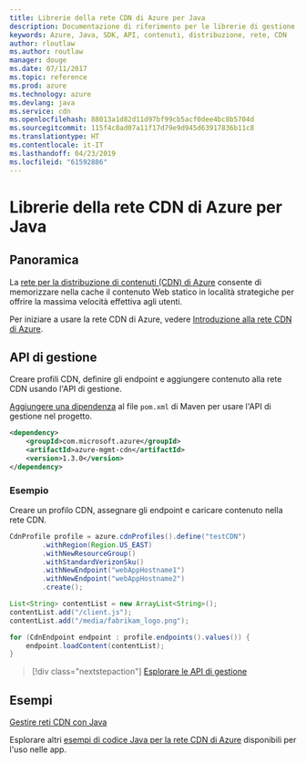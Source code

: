 ```yaml
---
title: Librerie della rete CDN di Azure per Java
description: Documentazione di riferimento per le librerie di gestione della rete CDN per Java
keywords: Azure, Java, SDK, API, contenuti, distribuzione, rete, CDN
author: rloutlaw
ms.author: routlaw
manager: douge
ms.date: 07/11/2017
ms.topic: reference
ms.prod: azure
ms.technology: azure
ms.devlang: java
ms.service: cdn
ms.openlocfilehash: 88013a1d82d11d97bf99cb5acf0dee4bc8b5704d
ms.sourcegitcommit: 115f4c8ad07a11f17d79e9d945d63917836b11c8
ms.translationtype: HT
ms.contentlocale: it-IT
ms.lasthandoff: 04/23/2019
ms.locfileid: "61592886"
---
```

# <a name="azure-cdn-libraries-for-java"></a>Librerie della rete CDN di Azure per Java

## <a name="overview"></a>Panoramica

La [rete per la distribuzione di contenuti (CDN) di Azure](/azure/cdn/cdn-overview) consente di memorizzare nella cache il contenuto Web statico in località strategiche per offrire la massima velocità effettiva agli utenti.

Per iniziare a usare la rete CDN di Azure, vedere [Introduzione alla rete CDN di Azure](/azure/cdn/cdn-create-new-endpoint).

## <a name="management-api"></a>API di gestione

Creare profili CDN, definire gli endpoint e aggiungere contenuto alla rete CDN usando l'API di gestione.

[Aggiungere una dipendenza](https://maven.apache.org/guides/getting-started/index.html#How_do_I_use_external_dependencies) al file `pom.xml` di Maven per usare l'API di gestione nel progetto.

```XML
<dependency>
    <groupId>com.microsoft.azure</groupId>
    <artifactId>azure-mgmt-cdn</artifactId>
    <version>1.3.0</version>
</dependency>
```   

### <a name="example"></a>Esempio

Creare un profilo CDN, assegnare gli endpoint e caricare contenuto nella rete CDN.

```java
CdnProfile profile = azure.cdnProfiles().define("testCDN")
        .withRegion(Region.US_EAST)
        .withNewResourceGroup()
        .withStandardVerizonSku()
        .withNewEndpoint("webAppHostname1")
        .withNewEndpoint("webAppHostname2")
        .create();

List<String> contentList = new ArrayList<String>();
contentList.add("/client.js");
contentList.add("/media/fabrikam_logo.png");

for (CdnEndpoint endpoint : profile.endpoints().values()) {
    endpoint.loadContent(contentList);
}
```

> [!div class="nextstepaction"]
> [Esplorare le API di gestione](/java/api/overview/azure/cdn/management)

## <a name="samples"></a>Esempi

[Gestire reti CDN con Java](https://github.com/Azure-Samples/cdn-java-manage-cdn)

Esplorare altri [esempi di codice Java per la rete CDN di Azure](https://azure.microsoft.com/resources/samples/?platform=java&term=cdn) disponibili per l'uso nelle app.